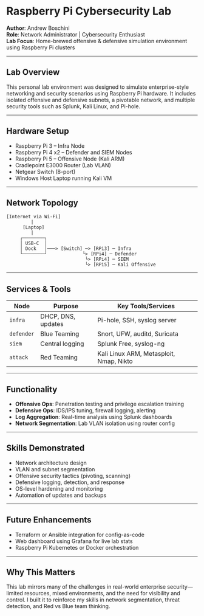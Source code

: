 # Raspberry Pi Cybersecurity Lab

**Author**: Andrew Boschini  
**Role**: Network Administrator | Cybersecurity Enthusiast  
**Lab Focus**: Home-brewed offensive & defensive simulation environment using Raspberry Pi clusters

---

##  Lab Overview

This personal lab environment was designed to simulate enterprise-style networking and security scenarios using Raspberry Pi hardware. It includes isolated offensive and defensive subnets, a pivotable network, and multiple security tools such as Splunk, Kali Linux, and Pi-hole.

---

##  Hardware Setup

- Raspberry Pi 3 – Infra Node
- Raspberry Pi 4 x2 – Defender and SIEM Nodes
- Raspberry Pi 5 – Offensive Node (Kali ARM)
- Cradlepoint E3000 Router (Lab VLAN)
- Netgear Switch (8-port)
- Windows Host Laptop running Kali VM

---

##  Network Topology

```
[Internet via Wi-Fi]
         |
      [Laptop]
         |
     ┌────────┐
     │ USB-C  │
     │ Dock   │───> [Switch] ─> [RPi3] ─ Infra
     └────────┘             └> [RPi4] ─ Defender
                             └> [RPi4] ─ SIEM
                             └> [RPi5] ─ Kali Offensive
```

---

##  Services & Tools

| Node       | Purpose         | Key Tools/Services                         |
|------------|------------------|-------------------------------------------|
| `infra`    | DHCP, DNS, updates | Pi-hole, SSH, syslog server               |
| `defender` | Blue Teaming      | Snort, UFW, auditd, Suricata               |
| `siem`     | Central logging   | Splunk Free, syslog-ng                    |
| `attack`   | Red Teaming       | Kali Linux ARM, Metasploit, Nmap, Nikto   |

---

##  Functionality

- **Offensive Ops**: Penetration testing and privilege escalation training
- **Defensive Ops**: IDS/IPS tuning, firewall logging, alerting
- **Log Aggregation**: Real-time analysis using Splunk dashboards
- **Network Segmentation**: Lab VLAN isolation using router config

---

##  Skills Demonstrated

- Network architecture design
- VLAN and subnet segmentation
- Offensive security tactics (pivoting, scanning)
- Defensive logging, detection, and response
- OS-level hardening and monitoring
- Automation of updates and backups

---

##  Future Enhancements

- Terraform or Ansible integration for config-as-code
- Web dashboard using Grafana for live lab stats
- Raspberry Pi Kubernetes or Docker orchestration

---

##  Why This Matters

This lab mirrors many of the challenges in real-world enterprise security—limited resources, mixed environments, and the need for visibility and control. I built it to reinforce my skills in network segmentation, threat detection, and Red vs Blue team thinking.
